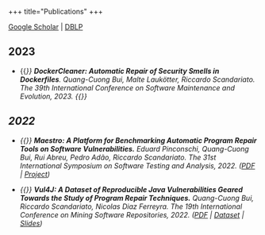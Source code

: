 +++
title="Publications"
+++

[Google Scholar](https://scholar.google.com/citations?user=RgxTMKwAAAAJ) | [DBLP](https://dblp.org/pid/287/6699.html)

## 2023
* {{<em text="[ICSME'23]">}} **DockerCleaner: Automatic Repair of Security Smells in Dockerfiles**.
  *Quang-Cuong Bui*, Malte Laukötter, Riccardo Scandariato.
  The 39th International Conference on Software Maintenance and Evolution, 2023. {{<em text="To Appear.">}}

## 2022
* {{<em text="[ISSTA'22]">}} **Maestro: A Platform for Benchmarking Automatic Program Repair Tools on Software Vulnerabilities.**
Eduard Pinconschi, *Quang-Cuong Bui*, Rui Abreu, Pedro Adão, Riccardo Scandariato.
The 31st International Symposium on Software Testing and Analysis, 2022.
([PDF](/papers/issta22.pdf) | [Project](https://github.com/epicosy/nexus))

* {{<em text="[MSR'22]">}} **Vul4J: A Dataset of Reproducible Java Vulnerabilities Geared Towards the Study of Program Repair Techniques.**
*Quang-Cuong Bui*, Riccardo Scandariato, Nicolas Diaz Ferreyra.
The 19th International Conference on Mining Software Repositories, 2022.
([PDF](/papers/msr22.pdf) | [Dataset](https://github.com/tuhh-softsec/vul4j) | [Slides](https://www.youtube.com/watch?v=EML84ZSFuvQ))